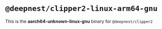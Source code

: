 # `@deepnest/clipper2-linux-arm64-gnu`

This is the **aarch64-unknown-linux-gnu** binary for `@deepnest/clipper2`
